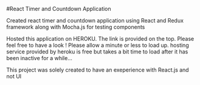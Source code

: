 #React Timer and Countdown Application 

Created react timer and countdown application using React and Redux framework along with Mocha.js for testing components

Hosted this application on HEROKU. The link is provided on the top. Please feel free to have a look !
Please allow a minute or less to load up. hosting service provided by heroku is free but takes a bit time to load after it has been inactive for a while...

This project was solely created to have an exeperience with React.js and not UI 
